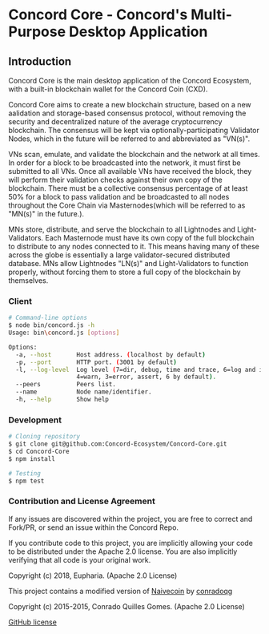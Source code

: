 # Concord Core - Concord's Multi-Purpose Desktop Application

## Introduction

Concord Core is the main desktop application of the Concord Ecosystem, with a built-in blockchain wallet for the Concord Coin (CXD).

Concord Core aims to create a new blockchain structure, based on a new aalidation and storage-based consensus protocol, without removing the security and decentralized nature of the average cryptocurrency blockchain. The consensus will be kept via optionally-participating Validator Nodes, which in the future will be referred to and abbreviated as "VN(s)".

VNs scan, emulate, and validate the blockchain and the network at all times. In order for a block to be broadcasted into the network, it must first be submitted to all VNs. Once all available VNs have received the block, they will perform their validation checks against their own copy of the blockchain. There must be a collective consensus percentage of at least 50% for a block to pass validation and be broadcasted to all nodes throughout the Core Chain via Masternodes(which will be referred to as "MN(s)" in the future.).

MNs store, distribute, and serve the blockchain to all Lightnodes and Light-Validators. Each Masternode must have its own copy of the full blockchain to distribute to any nodes connected to it. This means having many of these across the globe is essentially a large validator-secured distributed database. MNs allow Lightnodes "LN(s)" and Light-Validators to function properly, without forcing them to store a full copy of the blockchain by themselves.


### Client

```sh
# Command-line options
$ node bin/concord.js -h
Usage: bin\concord.js [options]

Options:
  -a, --host       Host address. (localhost by default)
  -p, --port       HTTP port. (3001 by default)
  -l, --log-level  Log level (7=dir, debug, time and trace, 6=log and info,
                   4=warn, 3=error, assert, 6 by default).
  --peers          Peers list.                                           [array]
  --name           Node name/identifier.
  -h, --help       Show help                                           [boolean]
```

### Development

```sh
# Cloning repository
$ git clone git@github.com:Concord-Ecosystem/Concord-Core.git
$ cd Concord-Core
$ npm install

# Testing
$ npm test
```

### Contribution and License Agreement

If any issues are discovered within the project, you are free to correct and Fork/PR, or send an issue within the Concord Repo.

If you contribute code to this project, you are implicitly allowing your code
to be distributed under the Apache 2.0 license. You are also implicitly verifying that
all code is your original work.

Copyright (c) 2018, Eupharia. (Apache 2.0 License)

This project contains a modified version of [Naivecoin](https://github.com/conradoqg/naivecoin) by [conradoqg](https://github.com/conradoqg)

Copyright (c) 2015-2015, Conrado Quilles Gomes. (Apache 2.0 License)

[GitHub license](https://github.com/Concord-Ecosystem/Concord-Core/blob/master/LICENSE)
